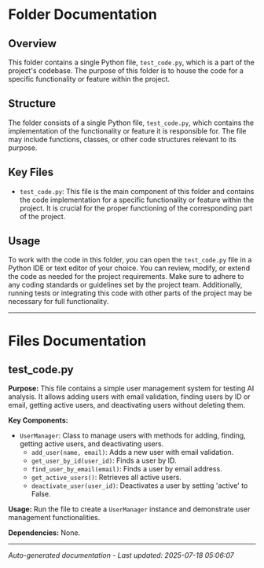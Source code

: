 # Folder Documentation

## Overview
This folder contains a single Python file, `test_code.py`, which is a part of the project's codebase. The purpose of this folder is to house the code for a specific functionality or feature within the project.

## Structure
The folder consists of a single Python file, `test_code.py`, which contains the implementation of the functionality or feature it is responsible for. The file may include functions, classes, or other code structures relevant to its purpose.

## Key Files
- `test_code.py`: This file is the main component of this folder and contains the code implementation for a specific functionality or feature within the project. It is crucial for the proper functioning of the corresponding part of the project.

## Usage
To work with the code in this folder, you can open the `test_code.py` file in a Python IDE or text editor of your choice. You can review, modify, or extend the code as needed for the project requirements. Make sure to adhere to any coding standards or guidelines set by the project team. Additionally, running tests or integrating this code with other parts of the project may be necessary for full functionality.

---

# Files Documentation

## test_code.py

**Purpose:** This file contains a simple user management system for testing AI analysis. It allows adding users with email validation, finding users by ID or email, getting active users, and deactivating users without deleting them.

**Key Components:**
- `UserManager`: Class to manage users with methods for adding, finding, getting active users, and deactivating users.
  - `add_user(name, email)`: Adds a new user with email validation.
  - `get_user_by_id(user_id)`: Finds a user by ID.
  - `find_user_by_email(email)`: Finds a user by email address.
  - `get_active_users()`: Retrieves all active users.
  - `deactivate_user(user_id)`: Deactivates a user by setting 'active' to False.
  
**Usage:** Run the file to create a `UserManager` instance and demonstrate user management functionalities.

**Dependencies:** None.

---
*Auto-generated documentation - Last updated: 2025-07-18 05:06:07*

